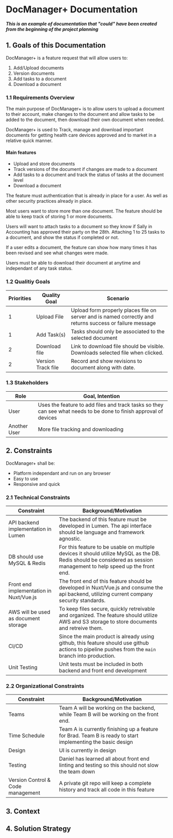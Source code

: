 # DocManager+ Documentation
__*This is an example of documentation that "could" have been created from the beginning of the project planning*__

## 1. Goals of this Documentation
DocManager+ is a feature request that will allow users to:
1. Add/Upload documents
1. Version documents
1. Add tasks to a document
1. Download a document


### 1.1 Requirements Overview
The main purpose of DocManager+ is to allow users to upload a document to their account, make changes to the document and allow tasks to be added to the document, then download their own document when needed.

DocManager+ is used to Track, manage and download important documents for getting health care devices approved and to market in a relative quick manner.

#### Main features
* Upload and store documents
* Track versions of the document if changes are made to a document
* Add tasks to a document and track the status of tasks at the document level
* Download a document

The feature must authentication that is already in place for a user. As well as other security practices already in place.

Most users want to store more than one document. The feature should be able to keep track of storing 1 or more documents. 

Users will want to attach tasks to a document so they know if Sally in Accounting has approved their party on the 28th. Attaching 1 to 25 tasks to a document, and show the status if completed or not.

If a user edits a document, the feature can show how many times it has been revised and see what changes were made.

Users must be able to download their document at anytime and independant of any task status.

### 1.2 Qualitiy Goals
| Priorities    | Quality Goal  | Scenario |
|---------------|---------------|----------|
| 1             | Upload File   | Upload form properly places file on server and is named correctly and returns success or failure message |
| 1             | Add Task(s)   | Tasks should only be associated to the selected document |
| 2             | Download file | Link to download file should be visible. Downloads selected file when clicked. |
| 2             | Version Track file | Record and show revisions to document along with date. |

### 1.3 Stakeholders
| Role  | Goal, Intention |
|-------|-----------------|
| User  | Uses the feature to add files and track tasks so they can see what needs to be done to finish approval of devices | 
| Another User | More file tracking and downloading |

## 2. Constraints
DocManager+ shall be:
* Platform independant and run on any browser
* Easy to use
* Responsive and quick

### 2.1 Technical Constraints
| Constraint | Background/Motivation |
|------------|-----------------------|
| API backend implementation in Lumen | The backend of this feature must be developed in Lumen. The api interface should be language and framework agnostic.
| DB should use MySQL & Redis | For this feature to be usable on multiple devices it should utilize MySQL as the DB. Redis should be considered as session management to help speed up the front end.
| Front end implementation in Nuxt/Vue.js | The front end of this feature should be developed in Nuxt/Vue.js and consume the api backend, utilizing current company security standards. |
| AWS will be used as document storage | To keep files secure, quickly retreivable and organized. The feature should utilize AWS and S3 storage to store documents and retreive them. |
| CI/CD | Since the main product is already using github, this feature should use github actions to pipeline pushes from the `main` branch into production. |
| Unit Testing | Unit tests must be included in both backend and front end development

### 2.2 Organizational Constraints
| Constraint | Background/Motivation |
|------------|-----------------------|
| Teams         | Team A will be working on the backend, while Team B will be working on the front end. |
| Time Schedule | Team A is currently finishing up a feature for Brad. Team B is ready to start implementing the basic design |
| Design        | UI is currently in design |
| Testing       | Daniel has learned all about front end linting and testing so this should not slow the team down |
| Version Control & Code management | A private git repo will keep a complete history and track all code in this feature |


## 3. Context

## 4. Solution Strategy








